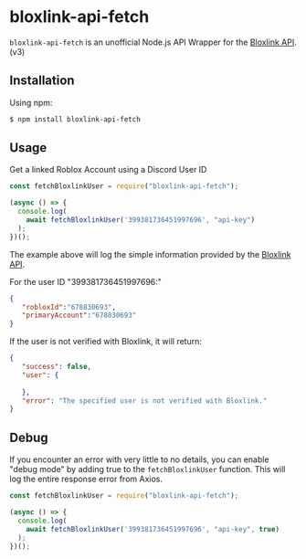 # bloxlink-api-fetch

`bloxlink-api-fetch` is an unofficial Node.js API Wrapper for the [Bloxlink API](https://blox.link/developers). (v3)


## Installation

Using npm:

```bash
$ npm install bloxlink-api-fetch
```

## Usage

Get a linked Roblox Account using a Discord User ID

```js
const fetchBloxlinkUser = require("bloxlink-api-fetch");

(async () => {
  console.log(
    await fetchBloxlinkUser('399381736451997696', "api-key")
  );
})();
```

The example above will log the simple information provided by the [Bloxlink API](https://blox.link/developers).

For the user ID "399381736451997696:"

```json
{
   "robloxId":"678830693",
   "primaryAccount":"678830693"
}
```

If the user is not verified with Bloxlink, it will return:

```json
{
   "success": false,
   "user": {
      
   },
   "error": "The specified user is not verified with Bloxlink."
}
```

## Debug

If you encounter an error with very little to no details, you can enable "debug mode" by adding true to the `fetchBloxlinkUser` function.
This will log the entire response error from Axios.

```js
const fetchBloxlinkUser = require("bloxlink-api-fetch");

(async () => {
  console.log(
    await fetchBloxlinkUser('399381736451997696', "api-key", true)
  );
})();
```
